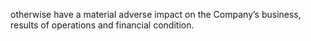 otherwise have a material adverse impact on the Company’s business, results of operations and financial condition.